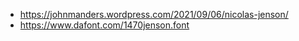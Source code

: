 - https://johnmanders.wordpress.com/2021/09/06/nicolas-jenson/
- https://www.dafont.com/1470jenson.font
